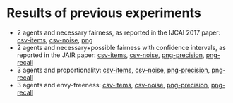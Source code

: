 # Results of previous experiments

* 2 agents and necessary fairness, as reported in the IJCAI 2017 paper: 
[csv-items](2agents-1000iters-scale-items.csv), [csv-noise](2agents-1000iters-scale-noise.csv), [png](2agents-1000iters-3lines.png) 
* 2 agents and necessary+possible fairness with confidence intervals, 
as reported in the JAIR paper:
   [csv-items](2agents-1000iters-pr-items.csv), [csv-noise](2agents-1000iters-pr-noise.csv), [png-precision](2agents-1000iters-precision.png), [png-recall](2agents-1000iters-recall.png) 
* 3 agents and proportionality:
   [csv-items](3agents-1000iters-pr-items.csv), [csv-noise](3agents-1000iters-pr-noise.csv), [png-precision](3agents-1000iters-precision.png), [png-recall](3agents-1000iters-recall.png) 
* 3 agents and envy-freeness:
   [csv-items](3agents-1000iters-ef-items.csv), [csv-noise](3agents-1000iters-ef-noise.csv), [png-precision](3agents-1000iters-ef-precision.png), [png-recall](3agents-1000iters-ef-recall.png) 

